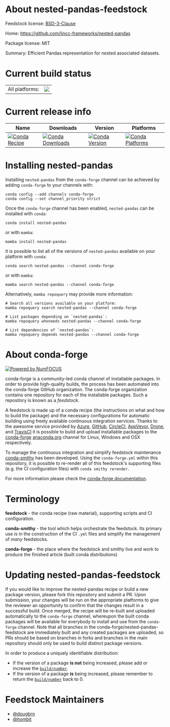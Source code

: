 About nested-pandas-feedstock
=============================

Feedstock license: [BSD-3-Clause](https://github.com/conda-forge/nested-pandas-feedstock/blob/main/LICENSE.txt)

Home: https://github.com/lincc-frameworks/nested-pandas

Package license: MIT

Summary: Efficient Pandas representation for nested associated datasets.

Current build status
====================


<table><tr><td>All platforms:</td>
    <td>
      <a href="https://dev.azure.com/conda-forge/feedstock-builds/_build/latest?definitionId=23283&branchName=main">
        <img src="https://dev.azure.com/conda-forge/feedstock-builds/_apis/build/status/nested-pandas-feedstock?branchName=main">
      </a>
    </td>
  </tr>
</table>

Current release info
====================

| Name | Downloads | Version | Platforms |
| --- | --- | --- | --- |
| [![Conda Recipe](https://img.shields.io/badge/recipe-nested--pandas-green.svg)](https://anaconda.org/conda-forge/nested-pandas) | [![Conda Downloads](https://img.shields.io/conda/dn/conda-forge/nested-pandas.svg)](https://anaconda.org/conda-forge/nested-pandas) | [![Conda Version](https://img.shields.io/conda/vn/conda-forge/nested-pandas.svg)](https://anaconda.org/conda-forge/nested-pandas) | [![Conda Platforms](https://img.shields.io/conda/pn/conda-forge/nested-pandas.svg)](https://anaconda.org/conda-forge/nested-pandas) |

Installing nested-pandas
========================

Installing `nested-pandas` from the `conda-forge` channel can be achieved by adding `conda-forge` to your channels with:

```
conda config --add channels conda-forge
conda config --set channel_priority strict
```

Once the `conda-forge` channel has been enabled, `nested-pandas` can be installed with `conda`:

```
conda install nested-pandas
```

or with `mamba`:

```
mamba install nested-pandas
```

It is possible to list all of the versions of `nested-pandas` available on your platform with `conda`:

```
conda search nested-pandas --channel conda-forge
```

or with `mamba`:

```
mamba search nested-pandas --channel conda-forge
```

Alternatively, `mamba repoquery` may provide more information:

```
# Search all versions available on your platform:
mamba repoquery search nested-pandas --channel conda-forge

# List packages depending on `nested-pandas`:
mamba repoquery whoneeds nested-pandas --channel conda-forge

# List dependencies of `nested-pandas`:
mamba repoquery depends nested-pandas --channel conda-forge
```


About conda-forge
=================

[![Powered by
NumFOCUS](https://img.shields.io/badge/powered%20by-NumFOCUS-orange.svg?style=flat&colorA=E1523D&colorB=007D8A)](https://numfocus.org)

conda-forge is a community-led conda channel of installable packages.
In order to provide high-quality builds, the process has been automated into the
conda-forge GitHub organization. The conda-forge organization contains one repository
for each of the installable packages. Such a repository is known as a *feedstock*.

A feedstock is made up of a conda recipe (the instructions on what and how to build
the package) and the necessary configurations for automatic building using freely
available continuous integration services. Thanks to the awesome service provided by
[Azure](https://azure.microsoft.com/en-us/services/devops/), [GitHub](https://github.com/),
[CircleCI](https://circleci.com/), [AppVeyor](https://www.appveyor.com/),
[Drone](https://cloud.drone.io/welcome), and [TravisCI](https://travis-ci.com/)
it is possible to build and upload installable packages to the
[conda-forge](https://anaconda.org/conda-forge) [anaconda.org](https://anaconda.org/)
channel for Linux, Windows and OSX respectively.

To manage the continuous integration and simplify feedstock maintenance
[conda-smithy](https://github.com/conda-forge/conda-smithy) has been developed.
Using the ``conda-forge.yml`` within this repository, it is possible to re-render all of
this feedstock's supporting files (e.g. the CI configuration files) with ``conda smithy rerender``.

For more information please check the [conda-forge documentation](https://conda-forge.org/docs/).

Terminology
===========

**feedstock** - the conda recipe (raw material), supporting scripts and CI configuration.

**conda-smithy** - the tool which helps orchestrate the feedstock.
                   Its primary use is in the construction of the CI ``.yml`` files
                   and simplify the management of *many* feedstocks.

**conda-forge** - the place where the feedstock and smithy live and work to
                  produce the finished article (built conda distributions)


Updating nested-pandas-feedstock
================================

If you would like to improve the nested-pandas recipe or build a new
package version, please fork this repository and submit a PR. Upon submission,
your changes will be run on the appropriate platforms to give the reviewer an
opportunity to confirm that the changes result in a successful build. Once
merged, the recipe will be re-built and uploaded automatically to the
`conda-forge` channel, whereupon the built conda packages will be available for
everybody to install and use from the `conda-forge` channel.
Note that all branches in the conda-forge/nested-pandas-feedstock are
immediately built and any created packages are uploaded, so PRs should be based
on branches in forks and branches in the main repository should only be used to
build distinct package versions.

In order to produce a uniquely identifiable distribution:
 * If the version of a package **is not** being increased, please add or increase
   the [``build/number``](https://docs.conda.io/projects/conda-build/en/latest/resources/define-metadata.html#build-number-and-string).
 * If the version of a package **is** being increased, please remember to return
   the [``build/number``](https://docs.conda.io/projects/conda-build/en/latest/resources/define-metadata.html#build-number-and-string)
   back to 0.

Feedstock Maintainers
=====================

* [@dougbrn](https://github.com/dougbrn/)
* [@hombit](https://github.com/hombit/)


<!-- dummy commit to enable rerendering -->


<!-- dummy commit to enable rerendering -->

